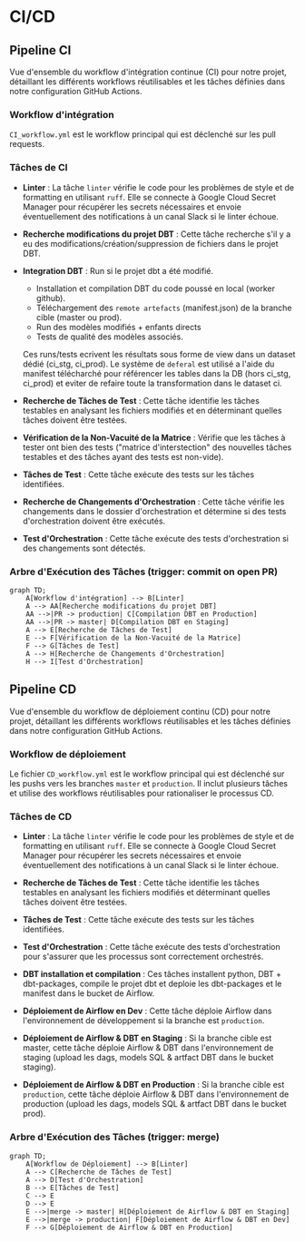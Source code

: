 
# CI/CD

## Pipeline CI

Vue d'ensemble du workflow d'intégration continue (CI) pour notre projet, détaillant les différents workflows réutilisables et les tâches définies dans notre configuration GitHub Actions.

### Workflow d'intégration

`CI_workflow.yml` est le workflow principal qui est déclenché sur les pull requests.

### Tâches de CI

* **Linter** : La tâche `linter` vérifie le code pour les problèmes de style et de formatting en utilisant `ruff`. Elle se connecte à Google Cloud Secret Manager pour récupérer les secrets nécessaires et envoie éventuellement des notifications à un canal Slack si le linter échoue.

* **Recherche modifications du projet DBT** : Cette tâche recherche s'il y a eu des modifications/création/suppression de fichiers dans le projet DBT.

* **Integration DBT** : Run si le projet dbt a été modifié.

  * Installation et compilation DBT du code poussé en local (worker github).
  * Téléchargement des `remote artefacts` (manifest.json) de la branche cible (master ou prod).
  * Run des modèles modifiés + enfants directs
  * Tests de qualité des modèles associés.

  Ces runs/tests ecrivent les résultats sous forme de view dans un dataset dédié (ci_stg, ci_prod). Le système de `deferal` est utilisé a l'aide du manifest télécharché pour référencer les tables dans la DB (hors ci_stg, ci_prod) et eviter de refaire toute la transformation dans le dataset ci.

* **Recherche de Tâches de Test** : Cette tâche identifie les tâches testables en analysant les fichiers modifiés et en déterminant quelles tâches doivent être testées.

* **Vérification de la Non-Vacuité de la Matrice** : Vérifie que les tâches à tester ont bien des tests ("matrice d'interstection" des nouvelles tâches testables et des tâches ayant des tests est non-vide).

* **Tâches de Test** : Cette tâche exécute des tests sur les tâches identifiées.

* **Recherche de Changements d'Orchestration** : Cette tâche vérifie les changements dans le dossier d'orchestration et détermine si des tests d'orchestration doivent être exécutés.

* **Test d'Orchestration** :  Cette tâche exécute des tests d'orchestration si des changements sont détectés.

### Arbre d'Exécution des Tâches (trigger: commit on open PR)

```mermaid
graph TD;
    A[Workflow d'intégration] --> B[Linter]
    A --> AA[Recherche modifications du projet DBT]
    AA -->|PR -> production| C[Compilation DBT en Production]
    AA -->|PR -> master| D[Compilation DBT en Staging]
    A --> E[Recherche de Tâches de Test]
    E --> F[Vérification de la Non-Vacuité de la Matrice]
    F --> G[Tâches de Test]
    A --> H[Recherche de Changements d'Orchestration]
    H --> I[Test d'Orchestration]
```

## Pipeline CD

Vue d'ensemble du workflow de déploiement continu (CD) pour notre projet, détaillant les différents workflows réutilisables et les tâches définies dans notre configuration GitHub Actions.

### Workflow de déploiement

Le fichier `CD_workflow.yml` est le workflow principal qui est déclenché sur les pushs vers les branches `master` et `production`. Il inclut plusieurs tâches et utilise des workflows réutilisables pour rationaliser le processus CD.

### Tâches de CD

* **Linter** : La tâche `linter` vérifie le code pour les problèmes de style et de formatting en utilisant `ruff`. Elle se connecte à Google Cloud Secret Manager pour récupérer les secrets nécessaires et envoie éventuellement des notifications à un canal Slack si le linter échoue.

* **Recherche de Tâches de Test** : Cette tâche identifie les tâches testables en analysant les fichiers modifiés et déterminant quelles tâches doivent être testées.

* **Tâches de Test** : Cette tâche exécute des tests sur les tâches identifiées.

* **Test d'Orchestration** : Cette tâche exécute des tests d'orchestration pour s'assurer que les processus sont correctement orchestrés.

* **DBT installation et compilation** : Ces tâches installent python, DBT + dbt-packages, compile le projet dbt et deploie les dbt-packages et le manifest dans le bucket de Airflow.

* **Déploiement de Airflow en Dev** : Cette tâche déploie Airflow dans l'environnement de développement si la branche est `production`.

* **Déploiement de Airflow & DBT en Staging** : Si la branche cible est master, cette tâche déploie Airflow & DBT dans l'environnement de staging (upload les dags, models SQL & artfact DBT dans le bucket staging).

* **Déploiement de Airflow & DBT en Production** : Si la branche cible est `production`, cette tâche déploie Airflow & DBT dans l'environnement de production (upload les dags, models SQL & artfact DBT dans le bucket prod).

### Arbre d'Exécution des Tâches (trigger: merge)

```mermaid
graph TD;
    A[Workflow de Déploiement] --> B[Linter]
    A --> C[Recherche de Tâches de Test]
    A --> D[Test d'Orchestration]
    B --> E[Tâches de Test]
    C --> E
    D --> E
    E -->|merge -> master| H[Déploiement de Airflow & DBT en Staging]
    E -->|merge -> production| F[Déploiement de Airflow & DBT en Dev]
    F --> G[Déploiement de Airflow & DBT en Production]
```
